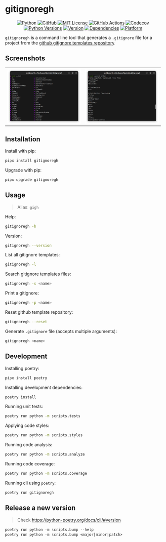 # gitignoregh

<p align="center">
<a href="https://www.python.org/"><img alt="Python" src="https://img.shields.io/badge/-python-success?logo=python&logoColor=white"></a>
<a href="https://github.com/sauljabin/gitignoregh"><img alt="GitHub" src="https://img.shields.io/badge/status-active-brightgreen"></a>
<a href="https://github.com/sauljabin/gitignoregh/blob/main/LICENSE"><img alt="MIT License" src="https://img.shields.io/github/license/sauljabin/gitignoregh"></a>
<a href="https://github.com/sauljabin/gitignoregh/actions"><img alt="GitHub Actions" src="https://img.shields.io/github/actions/workflow/status/sauljabin/gitignoregh/main.yml?branch=main"></a>
<a href="https://app.codecov.io/gh/sauljabin/gitignoregh"><img alt="Codecov" src="https://img.shields.io/codecov/c/github/sauljabin/gitignoregh"></a>
<a href="https://pypi.org/project/gitignoregh"><img alt="Python Versions" src="https://img.shields.io/pypi/pyversions/gitignoregh"></a>
<a href="https://pypi.org/project/gitignoregh"><img alt="Version" src="https://img.shields.io/pypi/v/gitignoregh"></a>
<a href="https://libraries.io/pypi/gitignoregh"><img alt="Dependencies" src="https://img.shields.io/librariesio/release/pypi/gitignoregh"></a>
<a href="https://pypi.org/project/gitignoregh"><img alt="Platform" src="https://img.shields.io/badge/platform-linux%20%7C%20osx-blueviolet"></a>
</p>

`gitignoregh` is a command line tool that generates a `.gitignore` file for a project from the [github gitignore templates repository](https://github.com/github/gitignore).

## Screenshots

<table>
  <tr>
    <td>
        <img  src="https://raw.githubusercontent.com/sauljabin/gitignoregh/main/screenshots/list.png">
    </td>
    <td>
        <img src="https://raw.githubusercontent.com/sauljabin/gitignoregh/main/screenshots/print.png">
    </td>
  </tr>
</table>

## Installation

Install with pip:
```sh
pipx install gitignoregh
```

Upgrade with pip:
```sh
pipx upgrade gitignoregh
```

## Usage

> Alias: `gigh`

Help:
```sh
gitignoregh -h
```

Version:
```sh
gitignoregh --version
```

List all gitignore templates:
```sh
gitignoregh -l
```

Search gitignore templates files:
```sh
gitignoregh -s <name>
```

Print a gitignore:
```sh
gitignoregh -p <name>
```

Reset github template repository:
```sh
gitignoregh --reset
```

Generate `.gitignore` file (accepts multiple arguments):
```sh
gitignoregh <name>
```

## Development

Installing poetry:
```sh
pipx install poetry
```

Installing development dependencies:
```sh
poetry install
```

Running unit tests:
```sh
poetry run python -m scripts.tests
```

Applying code styles:
```sh
poetry run python -m scripts.styles
```

Running code analysis:
```sh
poetry run python -m scripts.analyze
```

Running code coverage:
```sh
poetry run python -m scripts.coverage
```

Running cli using `poetry`:
```sh
poetry run gitignoregh
```

## Release a new version

> Check https://python-poetry.org/docs/cli/#version

```shell
poetry run python -m scripts.bump --help
poetry run python -m scripts.bump <major|minor|patch>
```